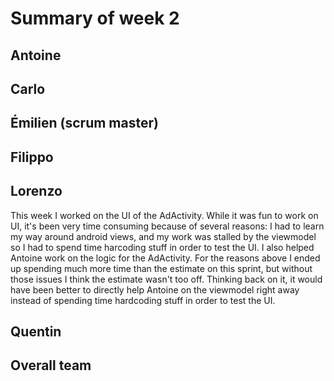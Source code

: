 # Summary of week 2

## Antoine


## Carlo


## Émilien (scrum master)


## Filippo


## Lorenzo
This week I worked on the UI of the AdActivity. While it was fun to work on UI, it's been very time consuming because of several reasons: I had to learn my way around android views, and my work was stalled by the viewmodel so I had to spend time harcoding stuff in order to test the UI. I also helped Antoine work on the logic for the AdActivity.
For the reasons above I ended up spending much more time than the estimate on this sprint, but without those issues I think the estimate wasn't too off.
Thinking back on it, it would have been better to directly help Antoine on the viewmodel right away instead of spending time hardcoding stuff in order to test the UI.

## Quentin


## Overall team

